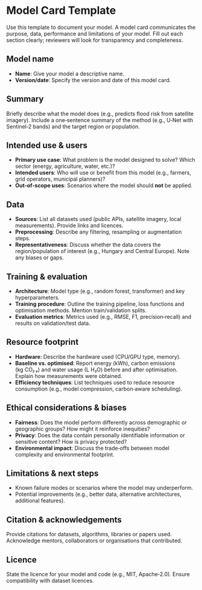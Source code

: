 # Model Card Template

Use this template to document your model. A model card communicates the purpose, data, performance and limitations of your model. Fill out each section clearly; reviewers will look for transparency and completeness.

## Model name

- **Name**: Give your model a descriptive name.
- **Version/date**: Specify the version and date of this model card.

## Summary

Briefly describe what the model does (e.g., predicts flood risk from satellite imagery). Include a one‑sentence summary of the method (e.g., U‑Net with Sentinel‑2 bands) and the target region or population.

## Intended use & users

- **Primary use case**: What problem is the model designed to solve? Which sector (energy, agriculture, water, etc.)?
- **Intended users**: Who will use or benefit from this model (e.g., farmers, grid operators, municipal planners)?
- **Out‑of‑scope uses**: Scenarios where the model should **not** be applied.

## Data

- **Sources**: List all datasets used (public APIs, satellite imagery, local measurements). Provide links and licences.
- **Preprocessing**: Describe any filtering, resampling or augmentation steps.
- **Representativeness**: Discuss whether the data covers the region/population of interest (e.g., Hungary and Central Europe). Note any biases or gaps.

## Training & evaluation

- **Architecture**: Model type (e.g., random forest, transformer) and key hyperparameters.
- **Training procedure**: Outline the training pipeline, loss functions and optimisation methods. Mention train/validation splits.
- **Evaluation metrics**: Metrics used (e.g., RMSE, F1, precision‑recall) and results on validation/test data.

## Resource footprint

- **Hardware**: Describe the hardware used (CPU/GPU type, memory).
- **Baseline vs. optimised**: Report energy (kWh), carbon emissions (kg CO₂ ₑ) and water usage (L H₂O) before and after optimisation. Explain how measurements were obtained.
- **Efficiency techniques**: List techniques used to reduce resource consumption (e.g., model compression, carbon‑aware scheduling).

## Ethical considerations & biases

- **Fairness**: Does the model perform differently across demographic or geographic groups? How might it reinforce inequities?
- **Privacy**: Does the data contain personally identifiable information or sensitive content? How is privacy protected?
- **Environmental impact**: Discuss the trade‑offs between model complexity and environmental footprint.

## Limitations & next steps

- Known failure modes or scenarios where the model may underperform.
- Potential improvements (e.g., better data, alternative architectures, additional features).

## Citation & acknowledgements

Provide citations for datasets, algorithms, libraries or papers used. Acknowledge mentors, collaborators or organisations that contributed.

## Licence

State the licence for your model and code (e.g., MIT, Apache‑2.0). Ensure compatibility with dataset licences.
